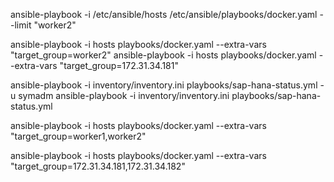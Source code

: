 ansible-playbook -i /etc/ansible/hosts /etc/ansible/playbooks/docker.yaml --limit "worker2"

ansible-playbook -i hosts playbooks/docker.yaml --extra-vars "target_group=worker2"
ansible-playbook -i hosts playbooks/docker.yaml --extra-vars "target_group=172.31.34.181"



ansible-playbook -i inventory/inventory.ini playbooks/sap-hana-status.yml -u symadm
ansible-playbook -i inventory/inventory.ini playbooks/sap-hana-status.yml

ansible-playbook -i hosts playbooks/docker.yaml --extra-vars "target_group=worker1,worker2"

ansible-playbook -i hosts playbooks/docker.yaml --extra-vars "target_group=172.31.34.181,172.31.34.182"
